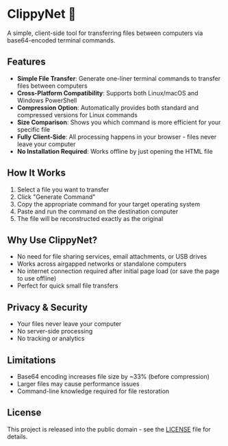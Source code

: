 # ClippyNet 📎

A simple, client-side tool for transferring files between computers via base64-encoded terminal commands.

## Features

- **Simple File Transfer**: Generate one-liner terminal commands to transfer files between computers
- **Cross-Platform Compatibility**: Supports both Linux/macOS and Windows PowerShell
- **Compression Option**: Automatically provides both standard and compressed versions for Linux commands
- **Size Comparison**: Shows you which command is more efficient for your specific file
- **Fully Client-Side**: All processing happens in your browser - files never leave your computer
- **No Installation Required**: Works offline by just opening the HTML file

## How It Works

1. Select a file you want to transfer
2. Click "Generate Command"
3. Copy the appropriate command for your target operating system
4. Paste and run the command on the destination computer
5. The file will be reconstructed exactly as the original

## Why Use ClippyNet?

- No need for file sharing services, email attachments, or USB drives
- Works across airgapped networks or standalone computers
- No internet connection required after initial page load (or save the page to use offline)
- Perfect for quick small file transfers

## Privacy & Security

- Your files never leave your computer
- No server-side processing
- No tracking or analytics

## Limitations

- Base64 encoding increases file size by ~33% (before compression)
- Larger files may cause performance issues
- Command-line knowledge required for file restoration

## License

This project is released into the public domain - see the [LICENSE](LICENSE) file for details.
